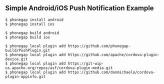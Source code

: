 Simple Android/iOS Push Notification Example
---

    $ phonegap install android
    $ phonegap install ios

    $ phonegap build android
    $ phonegap build ios

    $ phonegap local plugin add https://github.com/phonegap-build/PushPlugin.git
    $ phonegap local plugin add https://github.com/apache/cordova-plugin-device.git
    $ phonegap local plugin add https://git-wip-us.apache.org/repos/asf/cordova-plugin-media.git
    $ phonegap local plugin add https://github.com/danmichaelo/cordova-plugin-appinfo.git
